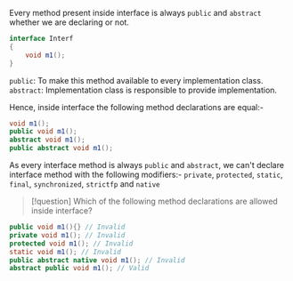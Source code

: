 Every method present inside interface is always `public` and `abstract` whether we are declaring or not.
```java
interface Interf 
{
	void m1();
}
```
`public`: To make this method available to every implementation class.
`abstract`: Implementation class is responsible to provide implementation.

Hence, inside interface the following method declarations are equal:-
```java
void m1();
public void m1();
abstract void m1();
public abstract void m1();
```

As every interface method is always `public` and `abstract`, we can't declare interface method with the following modifiers:-
`private`, `protected`, `static`, `final`, `synchronized`, `strictfp` and `native`

> [!question] 
> Which of the following method declarations are allowed inside interface?
```java
public void m1(){} // Invalid
private void m1(); // Invalid
protected void m1(); // Invalid 
static void m1(); // Invalid
public abstract native void m1(); // Invalid
abstract public void m1(); // Valid
```